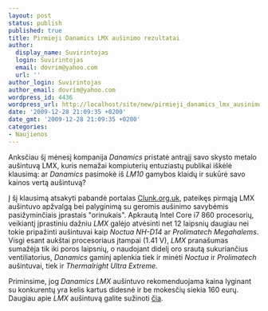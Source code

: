 ```yaml
---
layout: post
status: publish
published: true
title: Pirmieji Danamics LMX aušinimo rezultatai
author:
  display_name: Suvirintojas
  login: Suvirintojas
  email: dovrim@yahoo.com
  url: ''
author_login: Suvirintojas
author_email: dovrim@yahoo.com
wordpress_id: 4436
wordpress_url: http://localhost/site/new/pirmieji_danamics_lmx_ausinimo_rezultatai/
date: '2009-12-28 21:09:35 +0200'
date_gmt: '2009-12-28 21:09:35 +0200'
categories:
- Naujienos
---
```

<p>Anksčiau šį mėnesį kompanija <i>Danamics</i> pristatė antrąjį savo skysto metalo aušintuvą LMX, kuris nemažai kompiuterių entuziastų publikai iškėlė klausimą: ar <i>Danamics</i> pasimokė iš <i>LM10</i> gamybos klaidų ir sukūrė savo kainos vertą aušintuvą?</p>
<p>Į šį klausimą atsakyti pabandė portalas <a class="ns" href="http://www.clunk.org.uk/reviews/danamics-lmx-liquid-metal-cooler-review/Page-6.html">Clunk.org.uk</a>, pateikęs pirmąją LMX aušintuvo apžvalgą bei palyginimą su geromis aušinimo savybėmis pasižyminčiais įprastais "orinukais". Apkrautą Intel Core i7 860 procesorių, veikiantį įprastiniu dažniu <i>LMX</i> galėjo atvėsinti net 12 laipsnių daugiau nei tokie pripažinti aušintuvai kaip <i>Noctua NH-D14</i> ar <i>Prolimatech Megahalems</i>. Visgi esant aukštai procesoriaus įtampai (1.41 V), <i>LMX</i> pranašumas sumažėja tik iki poros laipsnių, o naudojant didelį oro srautą sukuriančius ventiliatorius, <i>Danamics</i> gaminį aplenkia tiek ir minėti <i>Noctua</i> ir <i>Prolimatech</i> aušintuvai, tiek ir <i>Thermalright Ultra Extreme</i>.</p>
<p>Priminsime, jog <i>Danamics LMX</i> aušintuvo rekomenduojama kaina lyginant su konkurentų yra kelis kartus didesnė ir be mokesčių siekia 160 eurų. Daugiau apie <i>LMX</i> aušintuvą galite sužinoti <a class="ns" href="http://www.technews.lt/tekstas/danamics_lmx_pasirode_prekyboje.html;;">čia</a>.</p>
